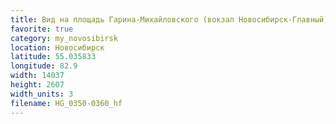 ```yaml
---
title: Вид на площадь Гарина-Михайловского (вокзал Новосибирск-Главный)
favorite: true
category: my_novosibirsk
location: Новосибирск
latitude: 55.035833
longitude: 82.9
width: 14037
height: 2607
width_units: 3
filename: HG_0350-0360_hf
---
```

